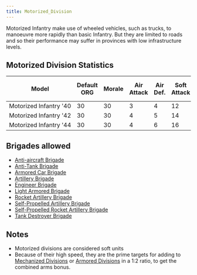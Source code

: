 ```yaml
---
title: Motorized_Division
---
```


Motorized Infantry make use of wheeled vehicles, such as trucks, to manoeuvre more rapidly than basic Infantry. But they are limited to roads and so their performance may suffer in provinces with low infrastructure levels.

## Motorized Division Statistics

| Model                  | Default ORG | Morale | Air Attack | Air Def. | Soft Attack | Hard Attack | Tough-ness | Defens-iveness | Soft-ness |     | Cost | Build-time | Man-power | Max Speed | Supply Cons. | Fuel Cons. | Supp. | Transp. Weight | Upgrade Time Factor | Upgrade Cost Factor | Speed Cap Art | Speed Cap Eng | Speed Cap AT | Speed Cap AA |
| ---------------------- | ----------- | ------ | ---------- | -------- | ----------- | ----------- | ---------- | -------------- | --------- | --- | ---- | ---------- | --------- | --------- | ------------ | ---------- | ----- | -------------- | ------------------- | ------------------- | ------------- | ------------- | ------------ | ------------ |
| Motorized Infantry '40 | 30          | 30     | 3          | 4        | 12          | 2           | 15         | 15             | 80        |     | 14   | 100        | 10        | 8         | 1.2          | 3.5        | 2     | 30             | 0.5                 | 1.0                 | 10            | 10            | 10           | 10           |
| Motorized Infantry '42 | 30          | 30     | 4          | 5        | 14          | 4           | 20         | 25             | 80        |     | 12   | 100        | 10        | 9         | 1.3          | 3.5        | 2     | 30             | 0.5                 | 1.0                 | 10            | 10            | 10           | 10           |
| Motorized Infantry '44 | 30          | 30     | 4          | 6        | 16          | 5           | 27         | 35             | 80        |     | 12   | 100        | 10        | 9         | 1.4          | 3.5        | 2     | 30             | 0.5                 | 1.0                 | 10            | 10            | 10           | 10           |

## Brigades allowed

- [Anti-aircraft Brigade](/wiki/Anti-aircraft_Brigade "Anti-aircraft Brigade")
- [Anti-Tank Brigade](/wiki/Anti-Tank_Brigade "Anti-Tank Brigade")
- [Armored Car Brigade](/wiki/Armored_Car_Brigade "Armored Car Brigade")
- [Artillery Brigade](/wiki/Artillery_Brigade "Artillery Brigade")
- [Engineer Brigade](/wiki/Engineer_Brigade "Engineer Brigade")
- [Light Armored Brigade](/wiki/Light_Armored_Brigade "Light Armored Brigade")
- [Rocket Artillery Brigade](/wiki/Rocket_Artillery_Brigade "Rocket Artillery Brigade")
- [Self-Propelled Artillery Brigade](/wiki/Self-Propelled_Artillery_Brigade "Self-Propelled Artillery Brigade")
- [Self-Propelled Rocket Artillery Brigade](/wiki/Self-Propelled_Rocket_Artillery_Brigade "Self-Propelled Rocket Artillery Brigade")
- [Tank Destroyer Brigade](/wiki/Tank_Destroyer_Brigade "Tank Destroyer Brigade")

## Notes

- Motorized divisions are considered soft units
- Because of their high speed, they are the prime targets for adding to [Mechanized Divisions](/wiki/Mechanized_Division "Mechanized Division") or [Armored Divisions](/wiki/Armored_Division "Armored Division") in a 1:2 ratio, to get the combined arms bonus.
